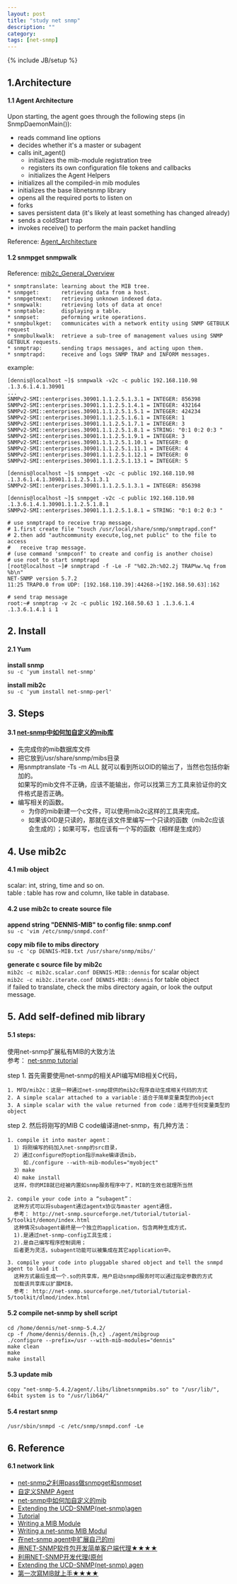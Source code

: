 ```yaml
---
layout: post
title: "study net snmp"
description: ""
category: 
tags: [net-snmp]
---
```

{% include JB/setup %}
## 1.Architecture
#### 1.1 Agent Architecture
Upon starting, the agent goes through the following steps (in SnmpDaemonMain()):

* reads command line options
* decides whether it's a master or subagent
* calls init_agent()
  + initializes the mib-module registration tree
  + registers its own configuration file tokens and callbacks
  + initializes the Agent Helpers 
* initializes all the compiled-in mib modules
* initializes the base libnetsnmp library
* opens all the required ports to listen on
* forks
* saves persistent data (it's likely at least something has changed already)
* sends a coldStart trap
* invokes receive() to perform the main packet handling 

Reference: [Agent_Architecture](http://www.net-snmp.org/wiki/index.php/Agent_Architecture)

####  1.2 snmpget snmpwalk
Reference: [mib2c_General_Overview](http://www.net-snmp.org/wiki/index.php/TUT:mib2c_General_Overview)

	* snmptranslate: learning about the MIB tree.
	* snmpget:       retrieving data from a host.
	* snmpgetnext:   retrieving unknown indexed data.
	* snmpwalk:      retrieving lots of data at once!
	* snmptable:     displaying a table.
	* snmpset:       peforming write operations.
	* snmpbulkget:   communicates with a network entity using SNMP GETBULK request
	* snmpbulkwalk:  retrieve a sub-tree of management values using SNMP GETBULK requests.
	* snmptrap:      sending traps messages, and acting upon them.
    * snmptrapd:     receive and logs SNMP TRAP and INFORM messages.  

example: 

	[dennis@localhost ~]$ snmpwalk -v2c -c public 192.168.110.98 .1.3.6.1.4.1.30901
	...
	SNMPv2-SMI::enterprises.30901.1.1.2.5.1.3.1 = INTEGER: 856398
	SNMPv2-SMI::enterprises.30901.1.1.2.5.1.4.1 = INTEGER: 432164
	SNMPv2-SMI::enterprises.30901.1.1.2.5.1.5.1 = INTEGER: 424234
	SNMPv2-SMI::enterprises.30901.1.1.2.5.1.6.1 = INTEGER: 1
	SNMPv2-SMI::enterprises.30901.1.1.2.5.1.7.1 = INTEGER: 3
	SNMPv2-SMI::enterprises.30901.1.1.2.5.1.8.1 = STRING: "0:1 0:2 0:3 "
	SNMPv2-SMI::enterprises.30901.1.1.2.5.1.9.1 = INTEGER: 3
	SNMPv2-SMI::enterprises.30901.1.1.2.5.1.10.1 = INTEGER: 0
	SNMPv2-SMI::enterprises.30901.1.1.2.5.1.11.1 = INTEGER: 4
	SNMPv2-SMI::enterprises.30901.1.1.2.5.1.12.1 = INTEGER: 0
	SNMPv2-SMI::enterprises.30901.1.1.2.5.1.13.1 = INTEGER: 5

	[dennis@localhost ~]$ snmpget -v2c -c public 192.168.110.98 .1.3.6.1.4.1.30901.1.1.2.5.1.3.1
	SNMPv2-SMI::enterprises.30901.1.1.2.5.1.3.1 = INTEGER: 856398

	[dennis@localhost ~]$ snmpget -v2c -c public 192.168.110.98 .1.3.6.1.4.1.30901.1.1.2.5.1.8.1
	SNMPv2-SMI::enterprises.30901.1.1.2.5.1.8.1 = STRING: "0:1 0:2 0:3 "

	# use snmptrapd to receive trap message.
	# 1.first create file "touch /usr/local/share/snmp/snmptrapd.conf" 
	# 2.then add "authcommunity execute,log,net public" to the file to access 
	#   receive trap message.
	# (use command 'snmpconf' to create and config is another choise)
	# use root to start snmptrapd 
	[root@localhost ~]# snmptrapd -f -Le -F "%02.2h:%02.2j TRAP%w.%q from %b\n"
	NET-SNMP version 5.7.2
	11:25 TRAP0.0 from UDP: [192.168.110.39]:44268->[192.168.50.63]:162
	
	# send trap message
	root:~# snmptrap -v 2c -c public 192.168.50.63 1 .1.3.6.1.4 .1.3.6.1.4.1 i 1

## 2. Install
####  2.1 Yum 
__install snmp__  
`su -c 'yum install net-snmp'`

__install mib2c__  
`su -c 'yum install net-snmp-perl'`

## 3. Steps
####  3.1 [net-snmp中如何加自定义的mib库](http://bbs.csdn.net/topics/300080590)
* 先完成你的mib数据库文件
* 把它放到/usr/share/snmp/mibs目录
* 用snmptranslate -Ts -m ALL 就可以看到所以OID的输出了，当然也包括你新加的。  
  如果写的mib文件不正确，应该不能输出，你可以找第三方工具来验证你的文件格式是否正确。
* 编写相关的函数。
  + 为你的mib新建一个c文件，可以使用mib2c这样的工具来完成。
  + 如果该OID是只读的，那就在该文件里编写一个只读的函数（mib2c应该会生成的）；如果可写，也应该有一个写的函数（相样是生成的）

## 4. Use mib2c
####  4.1 mib object
scalar: int,  string,  time and so on.  
table : table has row and column, like table in database.  

####  4.2 use mib2c to create source file
__append string "DENNIS-MIB" to config file: snmp.conf__   
`su -c 'vim /etc/snmp/snmpd.conf'`  

__copy mib file to mibs directory__  
`su -c 'cp DENNIS-MIB.txt /usr/share/snmp/mibs/'`  

__generate c source file by mib2c__  
`mib2c -c mib2c.scalar.conf DENNIS-MIB::dennis`  for scalar object  
`mib2c -c mib2c.iterate.conf DENNIS-MIB::dennis` for table  object   
if failed to translate, check the mibs directory again, or look the output message.

## 5. Add self-defined mib library
####  5.1 steps:
使用net-snmp扩展私有MIB的大致方法  
参考： [net-snmp tutorial](http://net-snmp.sourceforge.net/tutorial/tutorial-5/toolkit/mib_module/index.html)

step 1. 首先需要使用net-snmp的相关API编写MIB相关C代码，

	1. MFD/mib2c：这是一种通过net-snmp提供的mib2c程序自动生成相关代码的方式
	2. A simple scalar attached to a variable：适合于简单变量类型的object
	3. A simple scalar with the value returned from code：适用于任何变量类型的object

step 2. 然后将刚写的MIB C code编译进net-snmp，有几种方法：

	1. compile it into master agent：
	  1）将刚编写的码加入net-snmp的src目录，
	  2）通过configure的option指示make编译该mib，
	     如./configure --with-mib-modules="myobject" 
	  3）make
	  4）make install
      这样，你的MIB就已经被内置如snmp服务程序中了，MIB的生效也就理所当然

	2. compile your code into a “subagent”：
	  这种方式可以将subagent通过agentx协议与master agent通信，
	  参考： http://net-snmp.sourceforge.net/tutorial/tutorial-5/toolkit/demon/index.html
	  这种情况subagent最终是一个独立的application，包含两种生成方式，
	  1).是通过net-snmp-config工具生成；
	  2).是自己编写程序控制调用；
	  后者更为灵活，subagent功能可以被集成在其它application中。

	3. compile your code into pluggable shared object and tell the snmpd agent to load it
      这种方式最后生成一个.so的共享库，用户启动snmpd服务时可以通过指定参数的方式
	  加载该共享库以扩展MIB，
      参考： http://net-snmp.sourceforge.net/tutorial/tutorial-5/toolkit/dlmod/index.html 

####  5.2 compile net-snmp by shell script
	cd /home/dennis/net-snmp-5.4.2/
	cp -f /home/dennis/dennis.{h,c} ./agent/mibgroup
	./configure --prefix=/usr --with-mib-modules="dennis"
	make clean
	make
	make install
 
####  5.3 update mib
	copy "net-snmp-5.4.2/agent/.libs/libnetsnmpmibs.so" to "/usr/lib/",  
	64bit system is to "/usr/lib64/"

####  5.4 restart snmp
	/usr/sbin/snmpd -c /etc/snmp/snmpd.conf -Le

## 6. Reference
####  6.1 network link
* [net-snmp之利用pass做snmpget和snmpset](http://imxie.net/2011/07/use_pass_for_snmp_get_and_set.htm)
* [自定义SNMP Agent](http://www.linuxfly.org/post/556/)
* [net-snmp中如何加自定义的mib](http://bbs.csdn.net/topics/300080590)
* [Extending the UCD-SNMP(net-snmp)agen](http://blog.csdn.net/linyt/article/details/2842244)
* [Tutorial](http://www.net-snmp.org/wiki/index.php/Tutorials)
* [Writing a MIB Module](http://www.net-snmp.org/wiki/index.php/TUT:Writing_a_MIB_Module)
* [Writing a net-snmp MIB Modul](http://net-snmp.sourceforge.net/tutorial/tutorial-5/toolkit/mib_module/index.html)
* [在net-snmp agent中扩展自己的mi](http://blog.csdn.net/bearfig/article/details/2080421)
* [用NET-SNMP软件包开发简单客户端代理★★★★](http://bibu.bokee.com/inc/net_snmp_doc.htm)
* [利用NET-SNMP开发代理(原创](http://bibu.bokee.com/inc/net_snmp_doc.htm#_Toc116812027)
* [Extending the UCD-SNMP(net-snmp) agen](http://blog.csdn.net/linyt/article/details/2842244)
* [第一次寫MIB就上手★★★★](http://www.tonylin.idv.tw/dokuwiki/doku.php/snmp:snmp:mibhelloworld)


